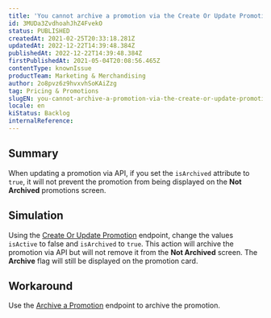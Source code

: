 ```yaml
---
title: 'You cannot archive a promotion via the Create Or Update Promotion endpoint'
id: 3MUDa3ZvdhoahJhZ4FvekO
status: PUBLISHED
createdAt: 2021-02-25T20:33:18.281Z
updatedAt: 2022-12-22T14:39:48.384Z
publishedAt: 2022-12-22T14:39:48.384Z
firstPublishedAt: 2021-05-04T20:08:56.465Z
contentType: knownIssue
productTeam: Marketing & Merchandising
author: 2o8pvz6z9hvxvhSoKAiZzg
tag: Pricing & Promotions
slugEN: you-cannot-archive-a-promotion-via-the-create-or-update-promotion-endpoint
locale: en
kiStatus: Backlog
internalReference: 
---
```


## Summary

When updating a promotion via API, if you set the `isArchived` attribute to `true`, it will not prevent the promotion from being displayed on the **Not Archived** promotions screen.

## Simulation

Using the [Create Or Update Promotion](https://developers.vtex.com/vtex-rest-api/reference/createorupdatecalculatorconfiguration) endpoint, change the values `isActive` to false and `isArchived` to `true`. This action will archive the promotion via API but will not remove it from the **Not Archived** screen. The **Archive** flag will still be displayed on the promotion card.

## Workaround

Use the [Archive a Promotion](https://developers.vtex.com/vtex-rest-api/reference/archivepromotion-1) endpoint to archive the promotion.

